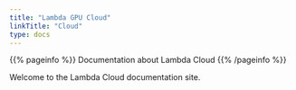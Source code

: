 ```yaml
---
title: "Lambda GPU Cloud"
linkTitle: "Cloud"
type: docs
---
```


{{% pageinfo %}}
Documentation about Lambda Cloud
{{% /pageinfo %}}

Welcome to the Lambda Cloud documentation site.
